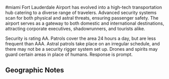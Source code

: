 #miami
Fort Lauderdale Airport has evolved into a high-tech transportation hub catering to a diverse range of travelers. Advanced security systems scan for both physical and astral threats, ensuring passenger safety. The airport serves as a gateway to both domestic and international destinations, attracting corporate executives, shadowrunners, and tourists alike.

Security is rating AA. Patrols cover the area 24 hours a day, but are less frequent than AAA. Astral patrols take place on an irregular schedule, and there may not be a security rigger system set up. Drones and spirits may guard certain areas in place of humans. Response is prompt.

## Geographic Notes